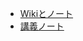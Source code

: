 - [Wikiとノート](Wiki%E3%81%A8%E3%83%8E%E3%83%BC%E3%83%88.md)
- [講義ノート](%E8%AC%9B%E7%BE%A9%E3%83%8E%E3%83%BC%E3%83%88.md)
